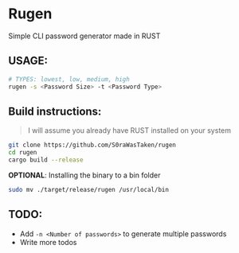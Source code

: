 # Rugen
Simple CLI password generator made in RUST

## USAGE:
```bash
# TYPES: lowest, low, medium, high
rugen -s <Password Size> -t <Password Type>
```

## Build instructions:
> I will assume you already have RUST installed on your system
```bash
git clone https://github.com/S0raWasTaken/rugen
cd rugen
cargo build --release
```
**OPTIONAL**: Installing the binary to a bin folder
```bash
sudo mv ./target/release/rugen /usr/local/bin
```

## TODO:
- Add `-n <Number of passwords>` to generate multiple passwords
- Write more todos
